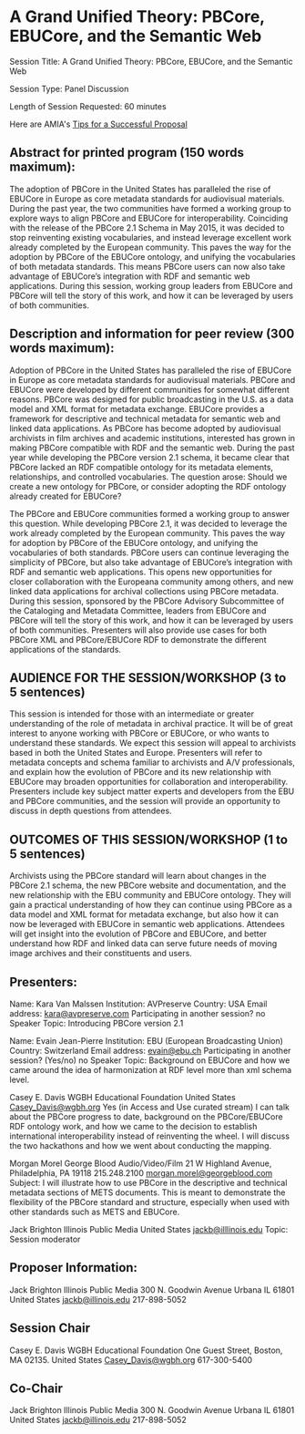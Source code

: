 # A Grand Unified Theory: PBCore, EBUCore, and the Semantic Web

Session Title: A Grand Unified Theory: PBCore, EBUCore, and the Semantic Web

Session Type: Panel Discussion

Length of Session Requested: 60 minutes

Here are AMIA's [Tips for a Successful Proposal](http://www.amiaconference.net/tips-for-a-successful-proposal/)

## Abstract for printed program (150 words maximum): 

The adoption of PBCore in the United States has paralleled the rise of EBUCore in Europe as core metadata standards for audiovisual materials. During the past year, the two communities have formed a working group to explore ways to align PBCore and EBUCore for interoperability. Coinciding with the release of the PBCore 2.1 Schema in May 2015, it was decided to stop reinventing existing vocabularies, and instead leverage excellent work already completed by the European community. This paves the way for the adoption by PBCore of the EBUCore ontology, and unifying the vocabularies of both metadata standards. This means PBCore users can now also take advantage of EBUCore’s integration with RDF and semantic web applications. During this session, working group leaders from EBUCore and PBCore will tell the story of this work, and how it can be leveraged by users of both communities.


## Description and information for peer review (300 words maximum):

Adoption of PBCore in the United States has paralleled the rise of EBUCore in Europe as core metadata standards for audiovisual materials. PBCore and EBUCore were developed by different communities for somewhat different reasons. PBCore was designed for public broadcasting in the U.S. as a data model and XML format for metadata exchange. EBUCore provides a framework for descriptive and technical metadata for semantic web and linked data applications. As PBCore has become adopted by audiovisual archivists in film archives and academic institutions, interested has grown in making PBCore compatible with RDF and the semantic web. During the past year while developing the PBCore version 2.1 schema, it became clear that PBCore lacked an RDF compatible ontology for its metadata elements, relationships, and controlled vocabularies. The question arose: Should we create a new ontology for PBCore, or consider adopting the RDF ontology already created for EBUCore? 

The PBCore and EBUCore communities formed a working group to answer this question.  While developing PBCore 2.1, it was decided to leverage the work already completed by the European community. This paves the way for adoption by PBCore of the EBUCore ontology, and unifying the vocabularies of both standards. PBCore users can continue leveraging the simplicity of PBCore, but also take advantage of EBUCore’s integration with RDF and semantic web applications. This opens new opportunities for closer collaboration with the Europeana community among others, and new linked data applications for archival collections using PBCore metadata. During this session, sponsored by the PBCore Advisory Subcommittee of the Cataloging and Metadata Committee, leaders from EBUCore and PBCore will tell the story of this work, and how it can be leveraged by users of both communities. Presenters will also provide use cases for both PBCore XML and PBCore/EBUCore RDF to demonstrate the different applications of the standards.

## AUDIENCE FOR THE SESSION/WORKSHOP (3 to 5 sentences)

This session is intended for those with an intermediate or greater understanding of the role of metadata in archival practice. It will be of great interest to anyone working with PBCore or EBUCore, or who wants to understand these standards. We expect this session will appeal to archivists based in both the United States and Europe. Presenters will refer to metadata concepts and schema familiar to archivists and A/V professionals, and explain how the evolution of PBCore and its new relationship with EBUCore may broaden opportunities for collaboration and interoperability. Presenters include key subject matter experts and developers from the EBU and PBCore communities, and the session will provide an opportunity to discuss in depth questions from attendees.

## OUTCOMES OF THIS SESSION/WORKSHOP (1 to 5 sentences)

Archivists using the PBCore standard will learn about changes in the PBCore 2.1 schema, the new PBCore website and documentation, and the new relationship with the EBU community and EBUCore ontology. They will gain a practical understanding of how they can continue using PBCore as a data model and XML format for metadata exchange, but also how it can now be leveraged with EBUCore in semantic web applications. Attendees will get insight into the evolution of PBCore and EBUCore, and better understand how RDF and linked data can serve future needs of moving image archives and their constituents and users.


## Presenters:

Name: Kara Van Malssen
Institution: AVPreserve
Country: USA
Email address: kara@avpreserve.com
Participating in another session? no
Speaker Topic: Introducing PBCore version 2.1

Name: Evain Jean-Pierre
Institution: EBU (European Broadcasting Union)
Country: Switzerland
Email address: evain@ebu.ch
Participating in another session? (Yes/no) no
Speaker Topic: Background on EBUCore and how we came around the idea of harmonization at RDF level more than xml schema level.

Casey E. Davis
WGBH Educational Foundation
United States
Casey_Davis@wgbh.org
Yes (in Access and Use curated stream)
I can talk about the PBCore progress to date, background on the
PBCore/EBUCore RDF ontology work, and how we came to the decision to
establish international interoperability instead of reinventing the wheel.
I will discuss the two hackathons and how we went about conducting the
mapping.

Morgan Morel
George Blood Audio/Video/Film
21 W Highland Avenue, Philadelphia, PA 19118
215.248.2100
morgan.morel@georgeblood.com
Subject: I will illustrate how to use PBCore in the descriptive and technical metadata sections of METS documents. This is meant to demonstrate the flexibility of the PBCore standard and structure, especially when used with other standards such as METS and EBUCore.



Jack Brighton
Illinois Public Media
United States
jackb@illlinois.edu
Topic: Session moderator


## Proposer Information:

Jack Brighton
Illinois Public Media
300 N. Goodwin Avenue
Urbana
IL
61801
United States
jackb@illinois.edu
217-898-5052


## Session Chair

Casey E. Davis
WGBH Educational Foundation
One Guest Street, Boston, MA 02135.
United States
Casey_Davis@wgbh.org
617-300-5400


## Co-Chair

Jack Brighton
Illinois Public Media
300 N. Goodwin Avenue
Urbana
IL
61801
United States
jackb@illinois.edu
217-898-5052


